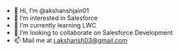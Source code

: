 - 👋 Hi, I’m @akshanshjain01
- 👀 I’m interested in Salesforce
- 🌱 I’m currently learning LWC
- 💞️ I’m looking to collaborate on Salesforce Development
- 📫 Mail me at j.akshansh03@gmail.com

<!---
akshanshjain01/akshanshjain01 is a ✨ special ✨ repository because its `README.md` (this file) appears on your GitHub profile.
You can click the Preview link to take a look at your changes.
--->

